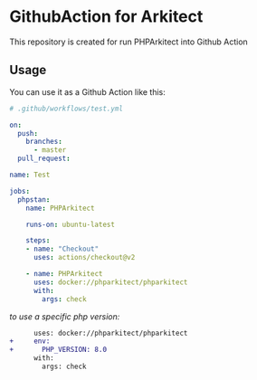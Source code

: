 # GithubAction for Arkitect

This repository is created for run PHPArkitect into Github Action

## Usage
You can use it as a Github Action like this:

```yaml
# .github/workflows/test.yml 

on:
  push:
    branches:
      - master
  pull_request:

name: Test

jobs:
  phpstan:
    name: PHPArkitect

    runs-on: ubuntu-latest

    steps:
    - name: "Checkout"
      uses: actions/checkout@v2

    - name: PHPArkitect
      uses: docker://phparkitect/phparkitect
      with:
        args: check
```

_to use a specific php version:_
```diff
      uses: docker://phparkitect/phparkitect
+     env:
+       PHP_VERSION: 8.0
      with:
        args: check
```
